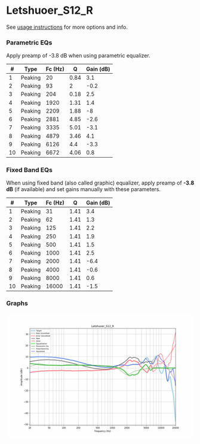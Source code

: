 # Letshuoer_S12_R
See [usage instructions](https://github.com/jaakkopasanen/AutoEq#usage) for more options and info.

### Parametric EQs
Apply preamp of -3.8 dB when using parametric equalizer.

|   # | Type    |   Fc (Hz) |    Q |   Gain (dB) |
|-----|---------|-----------|------|-------------|
|   1 | Peaking |        20 | 0.84 |         3.1 |
|   2 | Peaking |        93 | 2    |        -0.2 |
|   3 | Peaking |       204 | 0.18 |         2.5 |
|   4 | Peaking |      1920 | 1.31 |         1.4 |
|   5 | Peaking |      2209 | 1.88 |        -8   |
|   6 | Peaking |      2881 | 4.85 |        -2.6 |
|   7 | Peaking |      3335 | 5.01 |        -3.1 |
|   8 | Peaking |      4879 | 3.46 |         4.1 |
|   9 | Peaking |      6126 | 4.4  |        -3.3 |
|  10 | Peaking |      6672 | 4.06 |         0.8 |

### Fixed Band EQs
When using fixed band (also called graphic) equalizer, apply preamp of **-3.8 dB** (if available) and set gains manually with these parameters.

|   # | Type    |   Fc (Hz) |    Q |   Gain (dB) |
|-----|---------|-----------|------|-------------|
|   1 | Peaking |        31 | 1.41 |         3.4 |
|   2 | Peaking |        62 | 1.41 |         1.3 |
|   3 | Peaking |       125 | 1.41 |         2.2 |
|   4 | Peaking |       250 | 1.41 |         1.9 |
|   5 | Peaking |       500 | 1.41 |         1.5 |
|   6 | Peaking |      1000 | 1.41 |         2.5 |
|   7 | Peaking |      2000 | 1.41 |        -6.4 |
|   8 | Peaking |      4000 | 1.41 |        -0.6 |
|   9 | Peaking |      8000 | 1.41 |         0.6 |
|  10 | Peaking |     16000 | 1.41 |        -1.5 |

### Graphs
![](./Letshuoer_S12_R.png)
